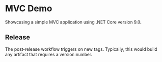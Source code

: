 # MVC Demo

Showcasing a simple MVC application using .NET Core version 9.0.

## Release

The post-release workflow triggers on new tags. Typically, this would build any
artifact that requires a version number.
